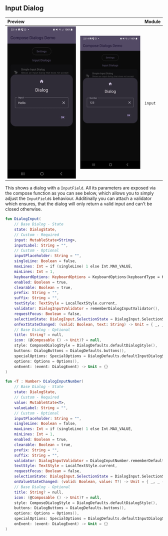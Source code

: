 ## Input Dialog

| Preview | | Module |
| :- | :- | :- |
| ![Preview](screenshots/demo_input1.jpg "Preview") | ![Preview](screenshots/demo_input2.jpg "Preview") | `input` |

This shows a dialog with a `InputField`. All its parameters are exposed via the compose function as you can see below, which allows you to simply adjust the `InputField`s behaviour. Additinally you can attach a validator which ensures, that the dialog will only return a valid input and can't be closed otherwise.

```kotlin
fun DialogInput(
    // Base Dialog - State
    state: DialogState,
    // Custom - Required
    input: MutableState<String>,
    inputLabel: String = "",
    // Custom - Optional
    inputPlaceholder: String = "",
    singleLine: Boolean = false,
    maxLines: Int = if (singleLine) 1 else Int.MAX_VALUE,
    minLines: Int = 1,
    keyboardOptions: KeyboardOptions = KeyboardOptions(keyboardType = KeyboardType.Text),
    enabled: Boolean = true,
    clearable: Boolean = true,
    prefix: String = "",
    suffix: String = "",
    textStyle: TextStyle = LocalTextStyle.current,
    validator: DialogInputValidator = rememberDialogInputValidator(),
    requestFocus: Boolean = false,
    selectionState: DialogInput.SelectionState = DialogInput.SelectionState.Default,
    onTextStateChanged: (valid: Boolean, text: String) -> Unit = { _, _ -> },
    // Base Dialog - Optional
    title: String? = null,
    icon: (@Composable () -> Unit)? = null,
    style: ComposeDialogStyle = DialogDefaults.defaultDialogStyle(),
    buttons: DialogButtons = DialogDefaults.buttons(),
    specialOptions: SpecialOptions = DialogDefaults.defaultInputDialogSpecialOptions(),
    options: Options = Options(),
    onEvent: (event: DialogEvent) -> Unit = {}
)
```

```kotlin
fun <T : Number> DialogInputNumber(
    // Base Dialog - State
    state: DialogState,
    // Custom - Required
    value: MutableState<T>,
    valueLabel: String = "",
    // Custom - Optional
    inputPlaceholder: String = "",
    singleLine: Boolean = false,
    maxLines: Int = if (singleLine) 1 else Int.MAX_VALUE,
    minLines: Int = 1,
    enabled: Boolean = true,
    clearable: Boolean = true,
    prefix: String = "",
    suffix: String = "",
    validator: DialogInputValidator = DialogInputNumber.rememberDefaultValidator(value.value),
    textStyle: TextStyle = LocalTextStyle.current,
    requestFocus: Boolean = false,
    selectionState: DialogInput.SelectionState = DialogInput.SelectionState.Default,
    onValueStateChanged: (valid: Boolean, value: T?) -> Unit = { _, _ -> },
    // Base Dialog - Optional
    title: String? = null,
    icon: (@Composable () -> Unit)? = null,
    style: ComposeDialogStyle = DialogDefaults.defaultDialogStyle(),
    buttons: DialogButtons = DialogDefaults.buttons(),
    options: Options = Options(),
    specialOptions: SpecialOptions = DialogDefaults.defaultInputDialogSpecialOptions(),
    onEvent: (event: DialogEvent) -> Unit = {}
)
```